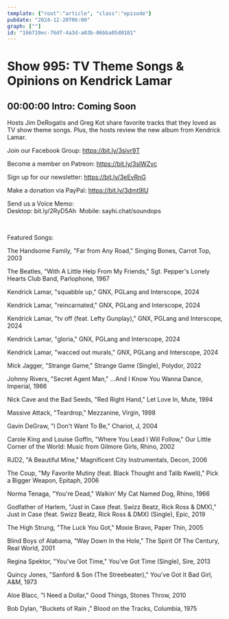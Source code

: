 ```yaml
---
template: {"root":"article", "class":"episode"}
pubdate: "2024-12-20T06:00"
graph: [""]
id: "166719ec-76df-4a3d-a03b-06bba05d0181"
---
```






# Show 995: TV Theme Songs & Opinions on Kendrick Lamar



## 00:00:00 Intro: Coming Soon

Hosts Jim DeRogatis and Greg Kot share favorite tracks that they loved as TV show theme songs. Plus, the hosts review the new album from Kendrick Lamar.

Join our Facebook Group: https://bit.ly/3sivr9T

Become a member on Patreon: https://bit.ly/3slWZvc

Sign up for our newsletter: https://bit.ly/3eEvRnG

Make a donation via PayPal: https://bit.ly/3dmt9lU

Send us a Voice Memo: Desktop: bit.ly/2RyD5Ah  Mobile: sayhi.chat/soundops

 

Featured Songs:

The Handsome Family, "Far from Any Road," Singing Bones, Carrot Top, 2003

The Beatles, "With A Little Help From My Friends," Sgt. Pepper's Lonely Hearts Club Band, Parlophone, 1967

Kendrick Lamar, "squabble up," GNX, PGLang and Interscope, 2024

Kendrick Lamar, "reincarnated," GNX, PGLang and Interscope, 2024

Kendrick Lamar, "tv off (feat. Lefty Gunplay)," GNX, PGLang and Interscope, 2024

Kendrick Lamar, "gloria," GNX, PGLang and Interscope, 2024

Kendrick Lamar, "wacced out murals," GNX, PGLang and Interscope, 2024

Mick Jagger, "Strange Game," Strange Game (Single), Polydor, 2022

Johnny Rivers, "Secret Agent Man," ...And I Know You Wanna Dance, Imperial, 1966

Nick Cave and the Bad Seeds, "Red Right Hand," Let Love In, Mute, 1994

Massive Attack, "Teardrop," Mezzanine, Virgin, 1998

Gavin DeGraw, "I Don't Want To Be," Chariot, J, 2004

Carole King and Louise Goffin, "Where You Lead I Will Follow," Our Little Corner of the World: Music from Gilmore Girls, Rhino, 2002

RJD2, "A Beautiful Mine," Magnificent City Instrumentals, Decon, 2006

The Coup, "My Favorite Mutiny (feat. Black Thought and Talib Kweli)," Pick a Bigger Weapon, Epitaph, 2006

Norma Tenaga, "You're Dead," Walkin' My Cat Named Dog, Rhino, 1966

Godfather of Harlem, "Just in Case (feat. Swizz Beatz, Rick Ross &amp; DMX)," Just in Case (feat. Swizz Beatz, Rick Ross &amp; DMX) (Single), Epic, 2019

The High Strung, "The Luck You Got," Moxie Bravo, Paper Thin, 2005

Blind Boys of Alabama, "Way Down In the Hole," The Spirit Of The Century, Real World, 2001

Regina Spektor, "You've Got Time," You've Got Time (Single), Sire, 2013

Quincy Jones, "Sanford &amp; Son (The Streebeater)," You've Got It Bad Girl, A&amp;M, 1973

Aloe Blacc, "I Need a Dollar," Good Things, Stones Throw, 2010

Bob Dylan, "Buckets of Rain ," Blood on the Tracks, Columbia, 1975